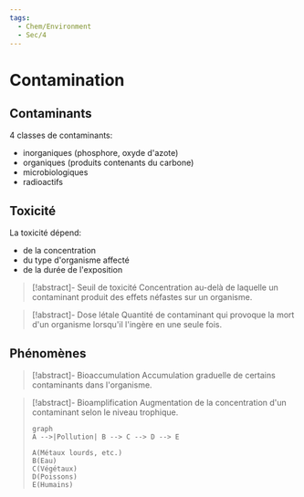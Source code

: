 ```yaml
---
tags:
  - Chem/Environment
  - Sec/4
---
```


# Contamination

## Contaminants

4 classes de contaminants:

- inorganiques (phosphore, oxyde d'azote)
- organiques (produits contenants du carbone)
- microbiologiques
- radioactifs

## Toxicité

La toxicité dépend:

- de la concentration
- du type d'organisme affecté
- de la durée de l'exposition

> [!abstract]- Seuil de toxicité
> Concentration au-delà de laquelle un contaminant produit des effets néfastes sur un organisme.

> [!abstract]- Dose létale
> Quantité de contaminant qui provoque la mort d'un organisme lorsqu'il l'ingère en une seule fois.

## Phénomènes

> [!abstract]- Bioaccumulation
> Accumulation graduelle de certains contaminants dans l'organisme.

> [!abstract]- Bioamplification
>  Augmentation de la concentration d'un contaminant selon le niveau trophique.
>  ```mermaid
> graph
> A -->|Pollution| B --> C --> D --> E
> 
> A(Métaux lourds, etc.)
> B(Eau)
> C(Végétaux)
> D(Poissons)
> E(Humains)
> ```
